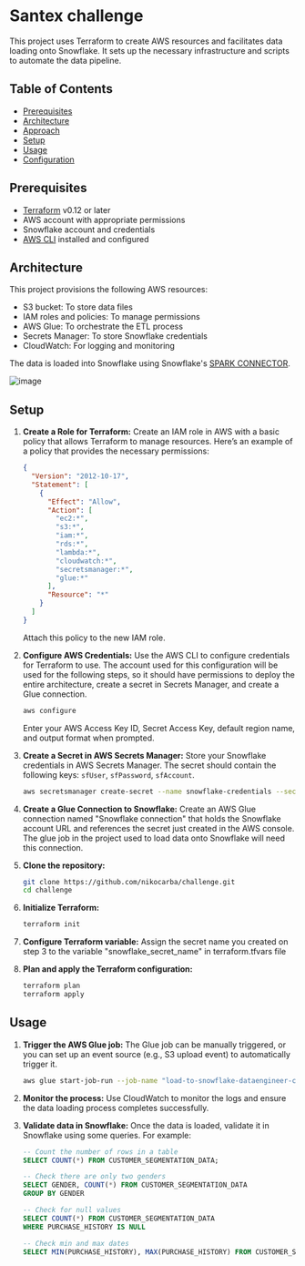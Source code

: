# Santex challenge

This project uses Terraform to create AWS resources and facilitates data loading onto Snowflake. It sets up the necessary infrastructure and scripts to automate the data pipeline.

## Table of Contents
- [Prerequisites](#prerequisites)
- [Architecture](#architecture)
- [Approach](#approach)
- [Setup](#setup)
- [Usage](#usage)
- [Configuration](#configuration)

## Prerequisites
- [Terraform](https://www.terraform.io/downloads.html) v0.12 or later
- AWS account with appropriate permissions
- Snowflake account and credentials
- [AWS CLI](https://aws.amazon.com/cli/) installed and configured

## Architecture
This project provisions the following AWS resources:
- S3 bucket: To store data files
- IAM roles and policies: To manage permissions
- AWS Glue: To orchestrate the ETL process
- Secrets Manager: To store Snowflake credentials
- CloudWatch: For logging and monitoring

The data is loaded into Snowflake using Snowflake's [SPARK CONNECTOR](https://docs.snowflake.com/en/user-guide/spark-connector-overview).

![image](https://github.com/user-attachments/assets/acfa01eb-52b1-4000-8dcf-565be16747a0)


## Setup

1. **Create a Role for Terraform:**
   Create an IAM role in AWS with a basic policy that allows Terraform to manage resources. Here’s an example of a policy that provides the necessary permissions:
   ```json
   {
     "Version": "2012-10-17",
     "Statement": [
       {
         "Effect": "Allow",
         "Action": [
           "ec2:*",
           "s3:*",
           "iam:*",
           "rds:*",
           "lambda:*",
           "cloudwatch:*",
           "secretsmanager:*",
           "glue:*"
         ],
         "Resource": "*"
       }
     ]
   }
   ```
   Attach this policy to the new IAM role.

2. **Configure AWS Credentials:**
   Use the AWS CLI to configure credentials for Terraform to use. The account used for this configuration will be used for the following steps, so it should have permissions to deploy the entire architecture, create a secret in Secrets Manager, and create a Glue connection.
   ```sh
   aws configure
   ```
   Enter your AWS Access Key ID, Secret Access Key, default region name, and output format when prompted.

3. **Create a Secret in AWS Secrets Manager:**
   Store your Snowflake credentials in AWS Secrets Manager. The secret should contain the following keys: `sfUser`, `sfPassword`, `sfAccount`.
   ```sh
   aws secretsmanager create-secret --name snowflake-credentials --secret-string '{"sfUser":"your_snowflake_user","sfPassword":"your_snowflake_password","sfAccount":"your_snowflake_account"}'
   ```

4. **Create a Glue Connection to Snowflake:**
   Create an AWS Glue connection named "Snowflake connection" that holds the Snowflake account URL and references the secret just created in the AWS console. The glue job in the project used to load data onto Snowflake      will need this connection.

5. **Clone the repository:**
   ```sh
   git clone https://github.com/nikocarba/challenge.git
   cd challenge
   ```

6. **Initialize Terraform:**
   ```sh
   terraform init
   ```

7. **Configure Terraform variable:**
   Assign the secret name you created on step 3 to the variable "snowflake_secret_name" in terraform.tfvars file

8. **Plan and apply the Terraform configuration:**
   ```sh
   terraform plan
   terraform apply
   ```

## Usage

1. **Trigger the AWS Glue job:**
   The Glue job can be manually triggered, or you can set up an event source (e.g., S3 upload event) to automatically trigger it.
   ```sh
   aws glue start-job-run --job-name "load-to-snowflake-dataengineer-challenge-ncarballal"
   ```
   
3. **Monitor the process:**
   Use CloudWatch to monitor the logs and ensure the data loading process completes successfully.

4. **Validate data in Snowflake:**
   Once the data is loaded, validate it in Snowflake using some queries. For example:
   ```sql
   -- Count the number of rows in a table
   SELECT COUNT(*) FROM CUSTOMER_SEGMENTATION_DATA;

   -- Check there are only two genders
   SELECT GENDER, COUNT(*) FROM CUSTOMER_SEGMENTATION_DATA 
   GROUP BY GENDER

   -- Check for null values
   SELECT COUNT(*) FROM CUSTOMER_SEGMENTATION_DATA
   WHERE PURCHASE_HISTORY IS NULL

   -- Check min and max dates
   SELECT MIN(PURCHASE_HISTORY), MAX(PURCHASE_HISTORY) FROM CUSTOMER_SEGMENTATION_DATA
   ```
